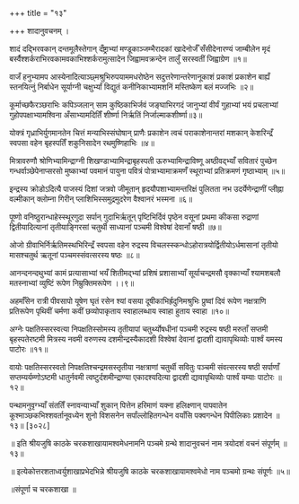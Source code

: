 +++
title = "१३"

+++
शादानुवचनम् ।  
   
शादं दद्भिरवकान् दन्तमूलैस्तेगान् दँष्ट्राभ्यां मण्डूकाञ्जम्भैरादकां खादेनोर्जँ सँसीदेनारण्यं जाम्बीलेन मृदं बर्स्वैश्शर्कराभिरवकामवकाभिश्शर्करामुत्सादेन जिह्वामवक्रन्देन तालुँ सरस्वतीं जिह्वाग्रेण ॥१॥  
  
वाजँ हनुभ्यामप आस्येनादित्याञ्छ्मश्रुभिरुपयाममधरोष्ठेन सदुत्तरेणान्तरेणानूकाशं प्रकाशं प्रकाशेन बाह्यँ स्तनयित्नुं निर्बाधेन सूर्याग्नी चक्षुर्भ्यां विद्युतं कनीनिकाभ्यामशनिं मस्तिष्केण बलं मज्जभिः ॥२॥  
  
कूर्माच्छफैरञ्छराभिः कपिञ्जलान् साम कुष्ठिकाभिर्जवं जङ्घाभिरगदं जानुभ्यां वीर्यं गुहाभ्यां भयं प्रचलाभ्यां गुहोपपक्षाभ्यामश्विना अँसाभ्यामदितिँ शीर्ष्णा निर्ऋतिं निर्जाल्माकशीर्ष्णा॥३॥  
  
योक्त्रं गृध्राभिर्युगमानतेन चित्तं मन्याभिस्संघोषान् प्राणैः प्रकाशेन त्वचं पराकाशेनान्तरां मशकान् केशरिन्द्रँ स्वपसा वहेन बृहस्पतिँ शकुनिसादेन रथमुष्णिहाभिः ॥४॥  
  
मित्रावरुणौ श्रोणिभ्यामिन्द्राग्नी शिखण्डाभ्यामिन्द्राबृहस्पती ऊरुभ्यामिन्द्राविष्णू अष्ठीवद्भ्याँ सवितारं पुच्छेन गन्धर्वाञ्छेपेनाप्सरसो मुष्काभ्यां पवमानं पायुना पवित्रं पोत्राभ्यामाक्रमणँ स्थूराभ्यां प्रतिक्रमणं गृष्ठाभ्याम् ॥५॥  
  
इन्द्रस्य क्रोडोऽदित्यै पाजस्यं दिशां जत्रवो जीमूतान् हृदयौपशाभ्यामन्तरिक्षं पुलितता नभ उदर्येणेन्द्राणीं प्लीह्ना वल्मीकान् क्लोम्ना गिरीन् प्लाशिभिस्समुद्रमुदरेण वैश्वानरं भस्मना ॥६॥  
  
पूष्णो वनिष्ठुरान्धाहेस्स्थूरगुदा सर्पान् गुदाभिर्ऋतून् पृष्टिभिर्दिवं पृष्ठेन वसूनां प्रथमा कीकसा रुद्राणां द्वितीयादित्यानां तृतीयाङ्गिरसां चतुर्थी साध्यानां पञ्चमी विश्वेषां देवानाँ षष्ठी ॥७॥  
  
ओजो ग्रीवाभिर्निर्ऋतिमस्थभिरिन्द्रँ स्वपसा वहेन रुद्रस्य विचलस्स्कन्धोऽहोरात्रयोर्द्वितीयोऽर्धमासानां तृतीयो मासश्चतुर्थ ऋतूनां पञ्चमस्संवत्सरस्य षष्ठः ॥८॥  
  
आनन्दनन्दथुभ्यां कामं प्रत्यासाभ्यां भयँ शितीमद्भ्यां प्रशिषं प्रशासाभ्याँ सूर्याचन्द्रमसौ वृक्काभ्याँ श्यामशबलौ मतस्नाभ्यां व्युष्टिं रूपेण निम्रुक्तिमरूपेण ।।९॥  
  
अहर्माँसेन रात्री पीवसापो यूषेण घृतं रसेन श्यां वसया दूषीकाभिर्ह्रदुनिमश्रुभिः प्रुष्वां दिवं रूपेण नक्षत्राणि प्रतिरूपेण पृथिवीं चर्मणा कवीं छव्योपाकृताय स्वाहालब्धाय स्वाहा हुताय स्वाहा ॥१०॥  
  
अग्नेः पक्षतिस्सरस्वत्या निपक्षतिस्सोमस्य तृतीयापां चतुर्थ्योषधीनां पञ्चमी रुद्रस्य षष्ठी मरुताँ सप्तमी बृहस्पतेरष्टमी मित्रस्य नवमी वरुणस्य दशमीन्द्रस्यैकादशी विश्वेषां देवानां द्वादशी द्यावापृथिव्योः पार्श्वं यमस्य पाटोरः ॥११॥  
  
वायोः पक्षतिस्सरस्वतो निपक्षतिश्चन्द्रमसस्तृतीया नक्षत्राणां चतुर्थी सवितुः पञ्चमी संवत्सरस्य षष्ठी सर्पाणाँ सप्तम्यर्यम्णोऽष्टमी धातुर्नवमी त्वष्टुर्दशमीन्द्राण्या एकादश्यदित्या द्वादशी द्यावापृथिव्योः पार्श्वं यम्याः पाटोरः ॥१२॥  
  
पन्थामनुवृग्भ्याँ संततिँ स्नावन्याभ्याँ शुकान् पित्तेन हरिमाणं यक्ना हलिक्ष्णान् पापवातेन कूश्माञ्छकभिश्शवर्तानूवध्येन शुनो विशसनेन सर्पांल्लोहितगन्धेन वयाँसि पक्वगन्धेन पिपीलिकाः प्रशादेन ॥१३॥ [३०२८]  
  
॥ इति श्रीयजुषि काठके चरकशाखायामश्वमेधनामनि पञ्चमे ग्रन्थे शादानुवचनं नाम त्रयोदशं वचनं संपूर्णम् ॥१३॥  
   
॥ इत्येकोत्तरशताध्वर्युशाखाप्रभेदभिन्ने श्रीयजुषि काठके चरकशाखायामश्वमेधो नाम पञ्चमो ग्रन्थः संपूर्णः ॥५॥  
  
॥संपूर्णा च चरकशाखा ॥